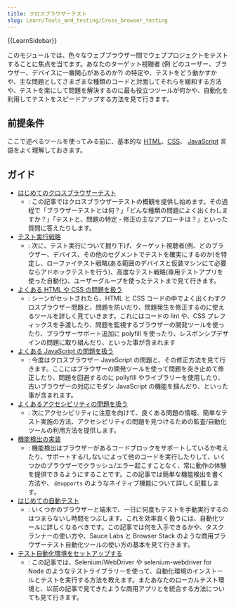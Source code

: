 ```yaml
---
title: クロスブラウザーテスト
slug: Learn/Tools_and_testing/Cross_browser_testing
---
```

{{LearnSidebar}}

このモジュールでは、色々なウェブブラウザー間でウェブプロジェクトをテストすることに焦点を当てます。あなたのターゲット視聴者 (例 どのユーザー、ブラウザー、デバイスに一番関心があるのか?) の特定や、テストをどう動かすかや、主な問題としてさまざまな種類のコードと対面してそれらを緩和する方法や、テストを楽にして問題を解決するのに最も役立つツールが何かや、自動化を利用してテストをスピードアップする方法を見て行きます。

## 前提条件

ここで述べるツールを使ってみる前に、基本的な [HTML](/ja/docs/Learn/HTML)、[CSS](/ja/docs/Learn/CSS)、 [JavaScript](/ja/docs/Learn/JavaScript) 言語をよく理解しておきます。

## ガイド

- [はじめてのクロスブラウザーテスト](/ja/docs/Learn/Tools_and_testing/Cross_browser_testing/Introduction)
  - : この記事ではクロスブラウザーテストの概観を提供し始めます。その過程で「ブラウザーテストとは何？」「どんな種類の問題によく出くわしますか？」「テストと、問題の特定・修正の主なアプローチは？」といった質問に答えたりします。
- [テスト実行戦略](/ja/docs/Learn/Tools_and_testing/Cross_browser_testing/Testing_strategies)
  - : 次に、テスト実行について掘り下げ、ターゲット視聴者(例、どのブラウザー、デバイス、その他のセグメントでテストを確実にするのか)を特定し、ローファイテスト戦略(ある範囲のデバイスと仮装マシンにて必要ならアドホックテストを行う)、高度なテスト戦略(専用テストアプリを使った自動化)、ユーザーグループを使ったテストまで見て行きます。
- [よくある HTML や CSS の問題を扱う](/ja/docs/Learn/Tools_and_testing/Cross_browser_testing/HTML_and_CSS)
  - : シーンがセットされたら、HTML と CSS コードの中でよく出くわすクロスブラウザー問題と、問題を防いだり、問題発生を修正するのに使えるツールを詳しく見ていきます。これにはコードの lint や、CSS プレフィックスを手渡したり、問題を監視するブラウザーの開発ツールを使ったり、ブラウザーサポート追加に polyfill を使ったり、レスポンシブデザインの問題に取り組んだり、といった事が含まれます
- [よくある JavaScript の問題を扱う](/ja/docs/Learn/Tools_and_testing/Cross_browser_testing/JavaScript)
  - : 今度はクロスブラウザー JavaScript の問題と、その修正方法を見て行きます。ここにはブラウザーの開発ツールを使って問題を突き止めて修正したり、問題を回避するのに pollyfill やライブラリーを使用したり、古いブラウザーの対応にモダン JavaScript の機能を掴んだり、といった事が含まれます。
- [よくあるアクセシビリティの問題を扱う](/ja/docs/Learn/Tools_and_testing/Cross_browser_testing/Accessibility)
  - : 次にアクセシビリティに注意を向けて、良くある問題の情報、簡単なテスト実施の方法、アクセシビリティの問題を見つけるための監査/自動化ツールの利用方法を提供します。
- [機能検出の実装](/ja/docs/Learn/Tools_and_testing/Cross_browser_testing/Feature_detection)
  - : 機能検出はブラウザーがあるコードブロックをサポートしているか考えたり、サポートする/しないによって他のコードを実行したりして、いくつかのブラウザーでクラッシュ/エラー起こすことなく、常に動作の体験を提供できるようにすることです。この記事では簡単な機能検出を書く方法や、 `@supports` のようなネイティブ機能について詳しく記載します。
- [はじめての自動テスト](/ja/docs/Learn/Tools_and_testing/Cross_browser_testing/Automated_testing)
  - : いくつかのブラウザーと端末で、一日に何度もテストを手動実行するのはつまらないし時間をつぶします。これを効率良く扱うには、自動化ツールに詳しくなるべきです。この記事では何を入手できるかや、タスクランナーの使い方や、Sauce Labs と Browser Stack のような商用ブラウザーテスト自動化ツールの使い方の基本を見て行きます。
- [テスト自動化環境をセットアップする](/ja/docs/Learn/Tools_and_testing/Cross_browser_testing/Your_own_automation_environment)
  - : この記事では、Selenium/WebDriver や selenium-webdriver for Node のようなテストライブラリーを使って、自動化環境のインストールとテストを実行する方法を教えます。またあなたのローカルテスト環境と、以前の記事で見てきたような商用アプリとを統合する方法についても見て行きます。
